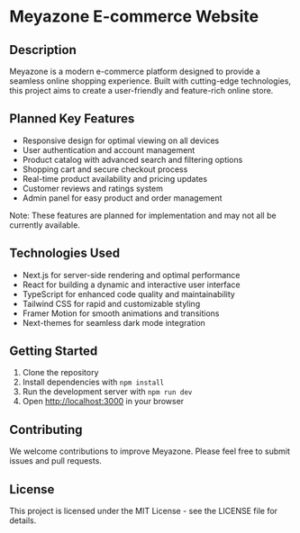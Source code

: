 # Meyazone E-commerce Website

## Description

Meyazone is a modern e-commerce platform designed to provide a seamless online shopping experience. Built with cutting-edge technologies, this project aims to create a user-friendly and feature-rich online store.

## Planned Key Features

- Responsive design for optimal viewing on all devices
- User authentication and account management
- Product catalog with advanced search and filtering options
- Shopping cart and secure checkout process
- Real-time product availability and pricing updates
- Customer reviews and ratings system
- Admin panel for easy product and order management

Note: These features are planned for implementation and may not all be currently available.

## Technologies Used

- Next.js for server-side rendering and optimal performance
- React for building a dynamic and interactive user interface
- TypeScript for enhanced code quality and maintainability
- Tailwind CSS for rapid and customizable styling
- Framer Motion for smooth animations and transitions
- Next-themes for seamless dark mode integration

## Getting Started

1. Clone the repository
2. Install dependencies with `npm install`
3. Run the development server with `npm run dev`
4. Open [http://localhost:3000](http://localhost:3000) in your browser

## Contributing

We welcome contributions to improve Meyazone. Please feel free to submit issues and pull requests.

## License

This project is licensed under the MIT License - see the LICENSE file for details.
